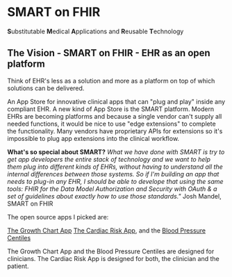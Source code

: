 # SMART on FHIR
**S**ubstitutable **M**edical **A**pplications and **R**eusable **T**echnology

## The Vision - SMART on FHIR - EHR as an open platform
Think of EHR's less as a solution and more as a platform on top of which solutions can be delivered.

An App Store for innovative clinical apps that can "plug and play" inside any compliant EHR.
A new kind of App Store is the SMART platform.
Modern EHRs are becoming platforms and because a single vendor can't supply all needed functions,  it would be nice to use "edge extensions" to complete the functionality.
Many vendors have proprietary APIs for extensions so it's impossible to plug app extensions into the clinical workflow.

**What's so special about SMART?**
*What we have done with SMART is try to get app developers the entire stack of technology and we want to help them plug into different kinds of EHRs, without having to understand all the internal differences between those systems. So if I'm building an app that needs to plug-in any EHR, I should be able to develope that using the same tools:
FHIR for the Data Model
Authorization and Security with OAuth
& a set of guidelines about exactly how to use those standards."* Josh Mandel, SMART on FHIR

The open source apps I picked are:

[The Growth Chart App][1]
[The Cardiac Risk App][2],
and the [Blood Pressure Centiles][3]

The Growth Chart App and the Blood Pressure Centiles are designed for clinicians.
The Cardiac Risk App is designed for both, the clinician and the patient.

[1]: https://apps.smarthealthit.org/app/growth-chart
[2]: https://apps.smarthealthit.org/app/cardiac-risk
[3]: https://apps.smarthealthit.org/app/bp-centiles

